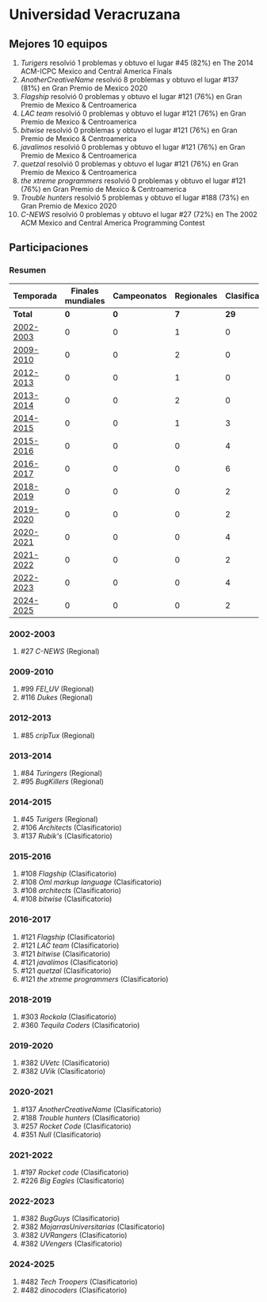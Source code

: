 # Universidad Veracruzana

## Mejores 10 equipos

1. _Turigers_ resolvió 1 problemas y obtuvo el lugar #45 (82%) en The 2014 ACM-ICPC Mexico and Central America Finals
1. _AnotherCreativeName_ resolvió 8 problemas y obtuvo el lugar #137 (81%) en Gran Premio de Mexico 2020
1. _Flagship_ resolvió 0 problemas y obtuvo el lugar #121 (76%) en Gran Premio de Mexico & Centroamerica
1. _LAC team_ resolvió 0 problemas y obtuvo el lugar #121 (76%) en Gran Premio de Mexico & Centroamerica
1. _bitwise_ resolvió 0 problemas y obtuvo el lugar #121 (76%) en Gran Premio de Mexico & Centroamerica
1. _javalimos_ resolvió 0 problemas y obtuvo el lugar #121 (76%) en Gran Premio de Mexico & Centroamerica
1. _quetzal_ resolvió 0 problemas y obtuvo el lugar #121 (76%) en Gran Premio de Mexico & Centroamerica
1. _the xtreme programmers_ resolvió 0 problemas y obtuvo el lugar #121 (76%) en Gran Premio de Mexico & Centroamerica
1. _Trouble hunters_ resolvió 5 problemas y obtuvo el lugar #188 (73%) en Gran Premio de Mexico 2020
1. _C-NEWS_ resolvió 0 problemas y obtuvo el lugar #27 (72%) en The 2002 ACM Mexico and Central America Programming Contest

## Participaciones

### Resumen

| Temporada | Finales mundiales | Campeonatos | Regionales | Clasificatorios | Equipos |
| --- | --- | --- | --- | --- | --- |
| **Total** | **0** | **0** | **7** | **29** | **35** |
| [2002-2003](#2002-2003) | 0 | 0 | 1 | 0 | 1 |
| [2009-2010](#2009-2010) | 0 | 0 | 2 | 0 | 2 |
| [2012-2013](#2012-2013) | 0 | 0 | 1 | 0 | 1 |
| [2013-2014](#2013-2014) | 0 | 0 | 2 | 0 | 2 |
| [2014-2015](#2014-2015) | 0 | 0 | 1 | 3 | 3 |
| [2015-2016](#2015-2016) | 0 | 0 | 0 | 4 | 4 |
| [2016-2017](#2016-2017) | 0 | 0 | 0 | 6 | 6 |
| [2018-2019](#2018-2019) | 0 | 0 | 0 | 2 | 2 |
| [2019-2020](#2019-2020) | 0 | 0 | 0 | 2 | 2 |
| [2020-2021](#2020-2021) | 0 | 0 | 0 | 4 | 4 |
| [2021-2022](#2021-2022) | 0 | 0 | 0 | 2 | 2 |
| [2022-2023](#2022-2023) | 0 | 0 | 0 | 4 | 4 |
| [2024-2025](#2024-2025) | 0 | 0 | 0 | 2 | 2 |

### 2002-2003

1. #27 _C-NEWS_ (Regional)

### 2009-2010

1. #99 _FEI_UV_ (Regional)
1. #116 _Dukes_ (Regional)

### 2012-2013

1. #85 _cripTux_ (Regional)

### 2013-2014

1. #84 _Turingers_ (Regional)
1. #95 _BugKillers_ (Regional)

### 2014-2015

1. #45 _Turigers_ (Regional)
1. #106 _Architects_ (Clasificatorio)
1. #137 _Rubik's_ (Clasificatorio)

### 2015-2016

1. #108 _Flagship_ (Clasificatorio)
1. #108 _Oml markup language_ (Clasificatorio)
1. #108 _architects_ (Clasificatorio)
1. #108 _bitwise_ (Clasificatorio)

### 2016-2017

1. #121 _Flagship_ (Clasificatorio)
1. #121 _LAC team_ (Clasificatorio)
1. #121 _bitwise_ (Clasificatorio)
1. #121 _javalimos_ (Clasificatorio)
1. #121 _quetzal_ (Clasificatorio)
1. #121 _the xtreme programmers_ (Clasificatorio)

### 2018-2019

1. #303 _Rockola_ (Clasificatorio)
1. #360 _Tequila Coders_ (Clasificatorio)

### 2019-2020

1. #382 _UVetc_ (Clasificatorio)
1. #382 _UVik_ (Clasificatorio)

### 2020-2021

1. #137 _AnotherCreativeName_ (Clasificatorio)
1. #188 _Trouble hunters_ (Clasificatorio)
1. #257 _Rocket Code_ (Clasificatorio)
1. #351 _Null_ (Clasificatorio)

### 2021-2022

1. #197 _Rocket code_ (Clasificatorio)
1. #226 _Big Eagles_ (Clasificatorio)

### 2022-2023

1. #382 _BugGuys_ (Clasificatorio)
1. #382 _MojarrasUniversitarias_ (Clasificatorio)
1. #382 _UVRangers_ (Clasificatorio)
1. #382 _UVengers_ (Clasificatorio)

### 2024-2025

1. #482 _Tech Troopers_ (Clasificatorio)
1. #482 _dinocoders_ (Clasificatorio)



